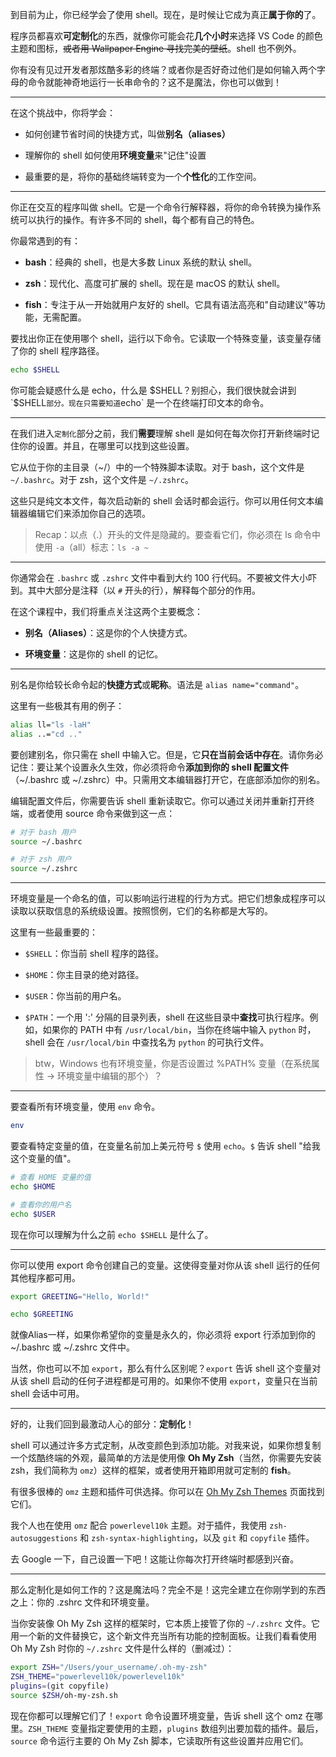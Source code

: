 到目前为止，你已经学会了使用 shell。现在，是时候让它成为真正**属于你的**了。

程序员都喜欢**可定制化**的东西，就像你可能会花**几个小时**来选择 VS Code 的颜色主题和图标，~~或者用 Wallpaper Engine 寻找完美的壁纸~~。shell 也不例外。

你有没有见过开发者那炫酷多彩的终端？或者你是否好奇过他们是如何输入两个字母的命令就能神奇地运行一长串命令的？这不是魔法，你也可以做到！

---

在这个挑战中，你将学会：

- 如何创建节省时间的快捷方式，叫做**别名（aliases）**

- 理解你的 shell 如何使用**环境变量**来"记住"设置

- 最重要的是，将你的基础终端转变为一个**个性化**的工作空间。

---

你正在交互的程序叫做 shell。它是一个命令行解释器，将你的命令转换为操作系统可以执行的操作。有许多不同的 shell，每个都有自己的特色。

你最常遇到的有：

- **bash**：经典的 shell，也是大多数 Linux 系统的默认 shell。

- **zsh**：现代化、高度可扩展的 shell。现在是 macOS 的默认 shell。

- **fish**：专注于从一开始就用户友好的 shell。它具有语法高亮和"自动建议"等功能，无需配置。

要找出你正在使用哪个 shell，运行以下命令。它读取一个特殊变量，该变量存储了你的 shell 程序路径。

```bash
echo $SHELL
```

你可能会疑惑什么是 echo，什么是 $SHELL？别担心，我们很快就会讲到 `$SHELL` 部分。现在只需要知道 `echo` 是一个在终端打印文本的命令。

---

在我们进入`定制化`部分之前，我们**需要**理解 shell 是如何在每次你打开新终端时记住你的设置。并且，在哪里可以找到这些设置。

它从位于你的主目录（~/）中的一个特殊脚本读取。对于 bash，这个文件是 `~/.bashrc`。对于 zsh，这个文件是 `~/.zshrc`。

这些只是纯文本文件，每次启动新的 shell 会话时都会运行。你可以用任何文本编辑器编辑它们来添加你自己的选项。

> Recap：以点（.）开头的文件是隐藏的。要查看它们，你必须在 ls 命令中使用 `-a`（all）标志：`ls -a ~`

---

你通常会在 `.bashrc` 或 `.zshrc` 文件中看到大约 100 行代码。不要被文件大小吓到。其中大部分是注释（以 `#` 开头的行），解释每个部分的作用。

在这个课程中，我们将重点关注这两个主要概念：

- **别名（Aliases）**：这是你的个人快捷方式。

- **环境变量**：这是你的 shell 的记忆。

---

别名是你给较长命令起的**快捷方式**或**昵称**。语法是 `alias name="command"`。

这里有一些极其有用的例子：

```bash
alias ll="ls -laH"
alias ..="cd .."
```

要创建别名，你只需在 shell 中输入它。但是，它**只在当前会话中存在**。请你务必记住：要让某个设置永久生效，你必须将命令**添加到你的 shell 配置文件**（~/.bashrc 或 ~/.zshrc）中。只需用文本编辑器打开它，在底部添加你的别名。

编辑配置文件后，你需要告诉 shell 重新读取它。你可以通过关闭并重新打开终端，或者使用 source 命令来做到这一点：

```bash
# 对于 bash 用户
source ~/.bashrc

# 对于 zsh 用户
source ~/.zshrc
```
---

环境变量是一个命名的值，可以影响运行进程的行为方式。把它们想象成程序可以读取以获取信息的系统级设置。按照惯例，它们的名称都是大写的。

这里有一些最重要的：

- `$SHELL`：你当前 shell 程序的路径。

- `$HOME`：你主目录的绝对路径。

- `$USER`：你当前的用户名。

- `$PATH`：一个用 ':' 分隔的目录列表，shell 在这些目录中**查找**可执行程序。例如，如果你的 PATH 中有 `/usr/local/bin`，当你在终端中输入 `python` 时，shell 会在 `/usr/local/bin` 中查找名为 `python` 的可执行文件。

> btw，Windows 也有环境变量，你是否设置过 %PATH% 变量（在系统属性 -> 环境变量中编辑的那个）？

---

要查看所有环境变量，使用 `env` 命令。

```bash
env
```

要查看特定变量的值，在变量名前加上美元符号 `$` 使用 `echo`。`$` 告诉 shell "给我这个变量的值"。

```bash
# 查看 HOME 变量的值
echo $HOME

# 查看你的用户名
echo $USER
```

现在你可以理解为什么之前 `echo $SHELL` 是什么了。

---

你可以使用 export 命令创建自己的变量。这使得变量对你从该 shell 运行的任何其他程序都可用。

```bash
export GREETING="Hello, World!"

echo $GREETING
```

就像Alias一样，如果你希望你的变量是永久的，你必须将 export 行添加到你的 ~/.bashrc 或 ~/.zshrc 文件中。

当然，你也可以不加 `export`，那么有什么区别呢？`export` 告诉 shell 这个变量对从该 shell 启动的任何子进程都是可用的。如果你不使用 `export`，变量只在当前 shell 会话中可用。

---

好的，让我们回到最激动人心的部分：**定制化**！

shell 可以通过许多方式定制，从改变颜色到添加功能。对我来说，如果你想复制一个炫酷终端的外观，最简单的方法是使用像 **Oh My Zsh**（当然，你需要先安装zsh，我们简称为 `omz`）这样的框架，或者使用开箱即用就可定制的 **fish**。

有很多很棒的 `omz` 主题和插件可供选择。你可以在 [Oh My Zsh Themes](https://github.com/ohmyzsh/ohmyzsh/wiki/Themes) 页面找到它们。

我个人也在使用 `omz` 配合 `powerlevel10k` 主题。对于插件，我使用 `zsh-autosuggestions` 和 `zsh-syntax-highlighting`，以及 `git` 和 `copyfile` 插件。

去 Google 一下，自己设置一下吧！这能让你每次打开终端时都感到兴奋。

---

那么定制化是如何工作的？这是魔法吗？完全不是！这完全建立在你刚学到的东西之上：你的 .zshrc 文件和环境变量。

当你安装像 Oh My Zsh 这样的框架时，它本质上接管了你的 `~/.zshrc` 文件。它用一个新的文件替换它，这个新文件充当所有功能的控制面板。让我们看看使用 Oh My Zsh 时你的 `~/.zshrc` 文件是什么样的（删减过）：

```bash
export ZSH="/Users/your_username/.oh-my-zsh"
ZSH_THEME="powerlevel10k/powerlevel10k"
plugins=(git copyfile)
source $ZSH/oh-my-zsh.sh
```

现在你都可以理解它们了！`export` 命令设置环境变量，告诉 shell 这个 omz 在哪里。`ZSH_THEME` 变量指定要使用的主题，`plugins` 数组列出要加载的插件。最后，`source` 命令运行主要的 Oh My Zsh 脚本，它读取所有这些设置并应用它们。